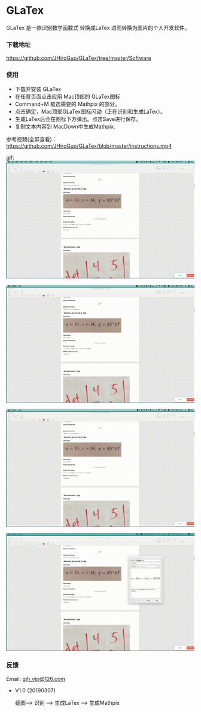 # GLaTex 
GLaTex 是一款识别数学函数式 转换成LaTex 进而转换为图片的个人开发软件。

### 下载地址
https://github.com/JHiroGuo/GLaTex/tree/master/Software

### 使用

* 下载并安装 GLaTex
* 在任意页面点击应用 Mac顶部的 GLaTex图标
* Command+M 框选需要的 Mathpix 的部分。
* 点击确定，Mac顶部GLaTex图标闪动（正在识别和生成LaTex）。
* 生成LaTex后会在图标下方弹出。点击Save进行保存。
* 复制文本内容到 MacDown中生成Mathpix.

参考视频(全屏查看)：https://github.com/JHiroGuo/GLaTex/blob/master/instructions.mp4

gif:
![avatar](images/001.gif)

![avatar](images/002.gif)

![avatar](images/003.gif)

![avatar](images/004.gif)

### 反馈
Email: gjh_vip@126.com


* V1.0 (20190307)
	
	截图--> 识别 --> 生成LaTex --> 生成Mathpix
  
  
